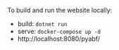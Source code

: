 To build and run the website locally:

* build: `dotnet run`
* serve: `docker-compose up -d`
* http://localhost:8080/pyabf/
